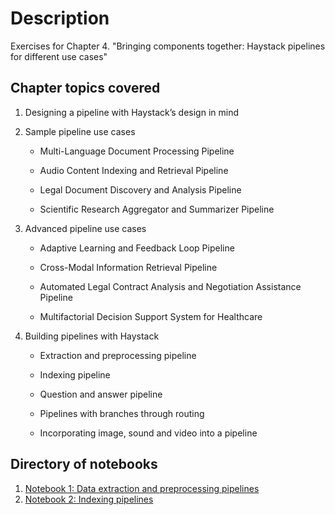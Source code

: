 # Description

Exercises for Chapter 4. "Bringing components together: Haystack pipelines for different use cases"

## Chapter topics covered

1. Designing a pipeline with Haystack’s design in mind 

2. Sample pipeline use cases 

    * Multi-Language Document Processing Pipeline 

    * Audio Content Indexing and Retrieval Pipeline 

    * Legal Document Discovery and Analysis Pipeline 

    * Scientific Research Aggregator and Summarizer Pipeline 
 
3. Advanced pipeline use cases 

    * Adaptive Learning and Feedback Loop Pipeline 

    * Cross-Modal Information Retrieval Pipeline 

    * Automated Legal Contract Analysis and Negotiation Assistance Pipeline 

    * Multifactorial Decision Support System for Healthcare 

4. Building pipelines with Haystack  

    * Extraction and preprocessing pipeline 

    * Indexing pipeline 

    * Question and answer pipeline 

    * Pipelines with branches through routing 

    * Incorporating image, sound and video into a pipeline 

## Directory of notebooks

1. [Notebook 1: Data extraction and preprocessing pipelines](./jupyter-notebooks/data-extraction-preprocessing-pipelines.ipynb)
2. [Notebook 2: Indexing pipelines](./jupyter-notebooks/indexing-pipelines.ipynb)